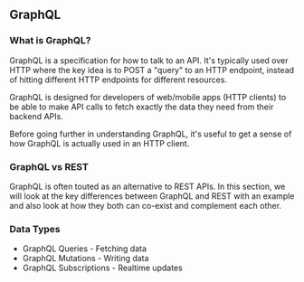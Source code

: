 ## GraphQL

### What is GraphQL?
GraphQL is a specification for how to talk to an API. It's typically used over HTTP where the key idea is to POST a "query" to an HTTP endpoint, instead of hitting different HTTP endpoints for different resources.

GraphQL is designed for developers of web/mobile apps (HTTP clients) to be able to make API calls to fetch exactly the data they need from their backend APIs.

Before going further in understanding GraphQL, it's useful to get a sense of how GraphQL is actually used in an HTTP client.

### GraphQL vs REST
GraphQL is often touted as an alternative to REST APIs. In this section, we will look at the key differences between GraphQL and REST with an example and also look at how they both can co-exist and complement each other.


### Data Types
- GraphQL Queries - Fetching data
- GraphQL Mutations - Writing data
- GraphQL Subscriptions - Realtime updates

